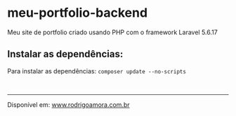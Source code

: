 # meu-portfolio-backend
Meu site de portfolio criado usando PHP com o framework Laravel 5.6.17 <br>

Instalar as dependências:
-------------------------
Para instalar as dependências:
`composer update --no-scripts`

<br>
<hr>

Disponível em: www.rodrigoamora.com.br

